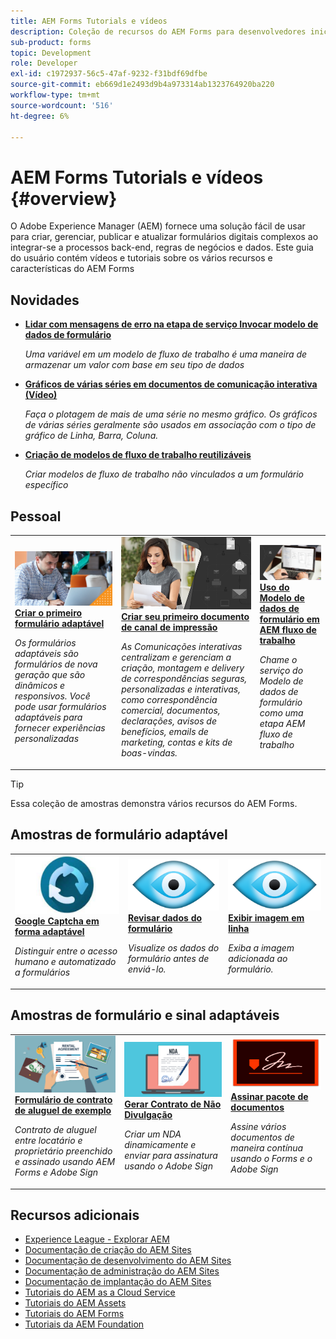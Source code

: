 ```yaml
---
title: AEM Forms Tutorials e vídeos
description: Coleção de recursos do AEM Forms para desenvolvedores iniciantes e experientes do AEM Forms
sub-product: forms
topic: Development
role: Developer
exl-id: c1972937-56c5-47af-9232-f31bdf69dfbe
source-git-commit: eb669d1e2493d9b4a973314ab1323764920ba220
workflow-type: tm+mt
source-wordcount: '516'
ht-degree: 6%

---
```


# AEM Forms Tutorials e vídeos {#overview}

O Adobe Experience Manager (AEM) fornece uma solução fácil de usar para criar, gerenciar, publicar e atualizar formulários digitais complexos ao integrar-se a processos back-end, regras de negócios e dados. Este guia do usuário contém vídeos e tutoriais sobre os vários recursos e características do AEM Forms

## Novidades

* **[Lidar com mensagens de erro na etapa de serviço Invocar modelo de dados de formulário](./adaptive-forms/handling-error-messages-in-invoke-fdm-step.md)**

   *Uma variável em um modelo de fluxo de trabalho é uma maneira de armazenar um valor com base em seu tipo de dados*

* **[Gráficos de várias séries em documentos de comunicação interativa (Vídeo)](./interactive-communications/multiseriescharts.md)**

   *Faça o plotagem de mais de uma série no mesmo gráfico. Os gráficos de várias séries geralmente são usados em associação com o tipo de gráfico de Linha, Barra, Coluna.*

* **[Criação de modelos de fluxo de trabalho reutilizáveis](./adaptive-forms/re-usable-aem-forms-workflow-models-article.md)**

   *Criar modelos de fluxo de trabalho não vinculados a um formulário específico*

## Pessoal

<table>
<tr>
  <td>
    <a href="./creating-your-first-adaptive-form/introduction-and-setup.md">
      <img alt="Criar o primeiro formulário adaptável" src="./assets/afhero.png" />
    </a>
    <div>
      <a href="./creating-your-first-adaptive-form/introduction-and-setup.md">
    <strong>Criar o primeiro formulário adaptável</strong>
    </a>
    </div>
    <p>
    <em>Os formulários adaptáveis são formulários de nova geração que são dinâmicos e responsivos. Você pode usar formulários adaptáveis para fornecer experiências personalizadas</em>
    <p>
  </td>
   <td>
    <a href="./ic-print-channel-tutorial/introduction.md">
      <img alt="Criar seu primeiro documento de canal de impressão" src="./assets/correspondence-management1.png" />
    </a>
    <div>
      <a href="./ic-print-channel-tutorial/introduction.md">
    <strong>Criar seu primeiro documento de canal de impressão</strong>
    </a>
    </div>
    <p>
    <em>As Comunicações interativas centralizam e gerenciam a criação, montagem e delivery de correspondências seguras, personalizadas e interativas, como correspondência comercial, documentos, declarações, avisos de benefícios, emails de marketing, contas e kits de boas-vindas. </em>
    <p>
  </td>
  <td>
    <a href="./adaptive-forms/form-data-model-service-as-step-in-workflow-video-use.md">
      <img alt="Uso do Modelo de dados de formulário em AEM fluxo de trabalho" src="./assets/fdmlogo.png" />
    </a>
    <div>
      <a href="./adaptive-forms/form-data-model-service-as-step-in-workflow-video-use.md">
    <strong>Uso do Modelo de dados de formulário em AEM fluxo de trabalho</strong>
    </a>
    </div>
    <p>
    <em>Chame o serviço do Modelo de dados de formulário como uma etapa AEM fluxo de trabalho</em>
    <p>
  </td>
</tr>
</table>

>[!TIP]
>
>Essa coleção de amostras demonstra vários recursos do AEM Forms.


## Amostras de formulário adaptável

<table>
<tr>
  <td>
    <a href="https://experienceleague.adobe.com/docs/experience-manager-learn/getting-started-with-aem-headless/graphql/overview.html">
      <img alt= "Capturar no AEM Forms" src="./assets/captcha1.png" />
    </a>
    <div>
      <a href="https://forms.enablementadobe.com/content/forms/af/registerfornewsletter.html">
    <strong>Google Captcha em forma adaptável</strong>
    </a>
    </div>
    <p>
    <em> Distinguir entre o acesso humano e automatizado a formulários</em>
    <p>
  </td>
  <td>
    <a href="https://forms.enablementadobe.com/content/dam/formsanddocuments/summaryscreen/jcr:content?wcmmode=disabled">
    <img alt="Visualizar dados do formulário" src="./assets/preview.png" />
    </a>
    <div>
    <a href="https://forms.enablementadobe.com/content/dam/formsanddocuments/summaryscreen/jcr:content?wcmmode=disabled">
    <strong>Revisar dados do formulário</strong>
    </a>
    </div>
    <p>
    <em>Visualize os dados do formulário antes de enviá-lo.</em>
    </p>
  </td>
  <td>
    <a href="https://forms.enablementadobe.com/content/forms/af/addinlineimage.html">
      <img alt=" Imagem em linha" src="./assets/preview.png" />
    </a>
     <div>
      <a href="https://forms.enablementadobe.com/content/forms/af/addinlineimage.html">
        <strong>Exibir imagem em linha</strong>
      </a>
    </div>
    <p>
    <em>Exiba a imagem adicionada ao formulário.</em>
    <p>
  </td>
</tr>
</table>

## Amostras de formulário e sinal adaptáveis

<table>
<tr>
  <td>
    <a href="https://forms.enablementadobe.com/content/forms/af/rentalagreement.html">
      <img alt="Contrato de aluguel" src="./assets/rental-agreement.png" />
    </a>
    <div>
      <a href="https://forms.enablementadobe.com/content/forms/af/rentalagreement.html">
    <strong>Formulário de contrato de aluguel de exemplo</strong>
    </a>
    </div>
    <p>
    <em>Contrato de aluguel entre locatário e proprietário preenchido e assinado usando AEM Forms e Adobe Sign</em>
    <p>
  </td>
  <td>
    <a href="https://forms.enablementadobe.com/content/dam/formsanddocuments/ndawizard/jcr:content?wcmmode=disabled">
    <img alt="Acordo NDA" src="./assets/nda1.png" />
    </a>
    <div>
    <a href="https://forms.enablementadobe.com/content/dam/formsanddocuments/ndawizard/jcr:content?wcmmode=disabled">
    <strong>Gerar Contrato de Não Divulgação</strong>
    </a>
    </div>
    <p>
    <em>Criar um NDA dinamicamente e enviar para assinatura usando o Adobe Sign</em>
    </p>
  </td>
  <td>
    <a href="https://forms.enablementadobe.com/content/dam/formsanddocuments/formsandsigndemo/refinanceform/jcr:content?wcmmode=disabled">
      <img alt="Assinar pacote de documentos" src="./assets/sign.png" />
    </a>
     <div>
      <a href="https://forms.enablementadobe.com/content/dam/formsanddocuments/formsandsigndemo/refinanceform/jcr:content?wcmmode=disabled">
        <strong>Assinar pacote de documentos</strong>
      </a>
    </div>
    <p>
    <em>Assine vários documentos de maneira contínua usando o Forms e o Adobe Sign</em>
    <p>
  </td>
</tr>
</table>




## Recursos adicionais

* [Experience League - Explorar AEM](https://experienceleague.adobe.com/#recommended/solutions/experience-manager)
* [Documentação de criação do AEM Sites](https://experienceleague.adobe.com/docs/experience-manager-65/authoring/home.html)
* [Documentação de desenvolvimento do AEM Sites](https://experienceleague.adobe.com/docs/experience-manager-65/developing/home.html)
* [Documentação de administração do AEM Sites](https://experienceleague.adobe.com/docs/experience-manager-65/administering/home.html)
* [Documentação de implantação do AEM Sites](https://experienceleague.adobe.com/docs/experience-manager-65/deploying/home.html)
* [Tutoriais do AEM as a Cloud Service](/help/cloud-service/overview.md)
* [Tutoriais do AEM Assets](/help/assets/overview.md)
* [Tutoriais do AEM Forms](/help/forms/overview.md)
* [Tutoriais da AEM Foundation](/help/foundation/overview.md)
